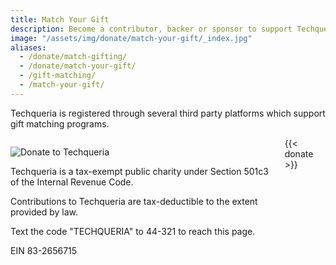 ```yaml
---
title: Match Your Gift
description: Become a contributor, backer or sponsor to support Techqueria's efforts to create the largest community of Latinx professionals in tech.
image: "/assets/img/donate/match-your-gift/_index.jpg"
aliases:
  - /donate/match-gifting/
  - /donate/match-your-gift/
  - /gift-matching/
  - /match-your-gift/
---
```


Techqueria is registered through several third party platforms which support gift matching programs.

<div class="columns is-multiline">
  <div class="column is-half">
    <p><img
        src="/assets/img/donate/donate.jpg"
        alt="Donate to Techqueria"></p>
    <p>Techqueria is a tax-exempt public charity under Section 501c3 of the Internal Revenue Code.</p>
    <p>Contributions to Techqueria are tax-deductible to the extent provided by law.</p>
    <p>Text the code "TECHQUERIA" to 44-321 to reach this page.</p>
    <p>EIN 83-2656715</p>
  </div>
  <div class="column is-half"> {{< donate >}}
  </div>
</div>
